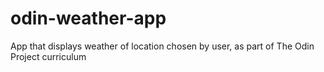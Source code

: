 # odin-weather-app
App that displays weather of location chosen by user, as part of The Odin Project curriculum
